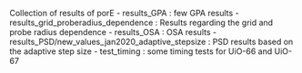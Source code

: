 Collection of results of porE
	- results_GPA : few GPA results 
	- results_grid_proberadius_dependence : Results regarding the grid and probe radius dependence
	- results_OSA : OSA results
	- results_PSD/new_values_jan2020_adaptive_stepsize : PSD results based on the adaptive step size
	- test_timing : some timing tests for UiO-66 and UiO-67
